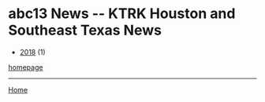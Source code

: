 # abc13 News -- KTRK  Houston and Southeast Texas News

  * [2018](./abc13-news-ktrk-houston-and-southeast-texas-news-2018.md) (1)

[homepage](https://abc13.com/)

----

[Home](../index.md)
